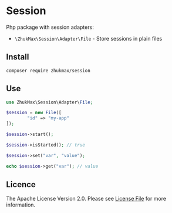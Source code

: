 # Session
Php package with session adapters:
* `\ZhukMax\Session\Adapter\File` - Store sessions in plain files

## Install

```console
composer require zhukmax/session
```

## Use

```php
use ZhukMax\Session\Adapter\File;

$session = new File([
        "id" => "my-app"
]);

$session->start();

$session->isStarted(); // true

$session->set("var", "value");

echo $session->get("var"); // value
```

## Licence

The Apache License Version 2.0. Please see [License File](license) for more information.
